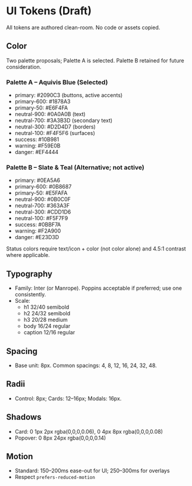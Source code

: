 # UI Tokens (Draft)

All tokens are authored clean-room. No code or assets copied.

## Color

Two palette proposals; Palette A is selected. Palette B retained for future consideration.

### Palette A – Aquivis Blue (Selected)
- primary: #2090C3 (buttons, active accents)
- primary-600: #1878A3
- primary-50: #E6F4FA
- neutral-900: #0A0A0B (text)
- neutral-700: #3A3B3D (secondary text)
- neutral-300: #D2D4D7 (borders)
- neutral-100: #F4F5F6 (surfaces)
- success: #10B981
- warning: #F59E0B
- danger: #EF4444

### Palette B – Slate & Teal (Alternative; not active)
- primary: #0EA5A6
- primary-600: #0B8687
- primary-50: #E5FAFA
- neutral-900: #0B0C0F
- neutral-700: #363A3F
- neutral-300: #CDD1D6
- neutral-100: #F5F7F9
- success: #0BBF7A
- warning: #F2A900
- danger: #E23D3D

Status colors require text/icon + color (not color alone) and 4.5:1 contrast where applicable.

## Typography
- Family: Inter (or Manrope). Poppins acceptable if preferred; use one consistently.
- Scale:
  - h1 32/40 semibold
  - h2 24/32 semibold
  - h3 20/28 medium
  - body 16/24 regular
  - caption 12/16 regular

## Spacing
- Base unit: 8px. Common spacings: 4, 8, 12, 16, 24, 32, 48.

## Radii
- Control: 8px; Cards: 12–16px; Modals: 16px.

## Shadows
- Card: 0 1px 2px rgba(0,0,0,0.06), 0 4px 8px rgba(0,0,0,0.08)
- Popover: 0 8px 24px rgba(0,0,0,0.14)

## Motion
- Standard: 150–200ms ease-out for UI; 250–300ms for overlays
- Respect `prefers-reduced-motion`
